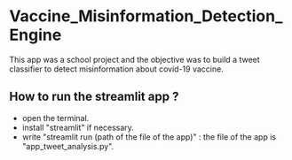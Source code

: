 # Vaccine_Misinformation_Detection_Engine
This app was a school project and the objective was to build a tweet classifier to detect misinformation about covid-19 vaccine. 


## How to run the streamlit app ? 
- open the terminal.
- install "streamlit" if necessary. 
- write "streamlit run (path of the file of the app)" : the file of the app is "app_tweet_analysis.py". 
